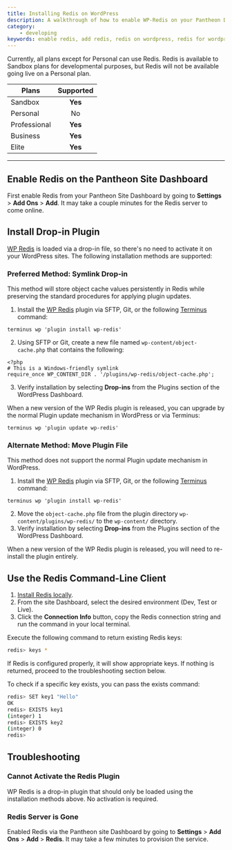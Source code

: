 ```yaml
---
title: Installing Redis on WordPress
description: A walkthrough of how to enable WP-Redis on your Pantheon Drupal or WordPress site.
category:
    - developing
keywords: enable redis, add redis, redis on wordpress, redis for wordpress, using redis on wordpress, configure redis on wordpress, configure redis
---
```

Currently, all plans except for Personal can use Redis. Redis is available to Sandbox plans for developmental purposes, but Redis will not be available going live on a Personal plan.



 | Plans        | Supported
 | ------------- |:-------------:|
 | Sandbox      | **Yes** |
 | Personal      | No      |
 | Professional | **Yes**      |
 | Business | **Yes**      |
 | Elite | **Yes**      |

---


## Enable Redis on the Pantheon Site Dashboard
First enable Redis from your Pantheon Site Dashboard by going to **Settings** > **Add Ons** > **Add**. It may take a couple minutes for the Redis server to come online.
## Install Drop-in Plugin
[WP Redis](https://wordpress.org/plugins/wp-redis/) is loaded via a drop-in file, so there's no need to activate it on your WordPress sites. The following installation methods are supported:
### Preferred Method: Symlink Drop-in
This method will store object cache values persistently in Redis while preserving the standard procedures for applying plugin updates.

1. Install the [WP Redis](https://wordpress.org/plugins/wp-redis/) plugin via SFTP, Git, or the following [Terminus](/docs/cli) command:

 ```
 terminus wp 'plugin install wp-redis'
 ```
2. Using SFTP or Git, create a new file named `wp-content/object-cache.php` that contains the following:

 ```
 <?php
 # This is a Windows-friendly symlink
 require_once WP_CONTENT_DIR . '/plugins/wp-redis/object-cache.php';
 ```
3. Verify installation by selecting **Drop-ins** from the Plugins section of the WordPress Dashboard.

When a new version of the WP Redis plugin is released, you can upgrade by the normal Plugin update mechanism in WordPress or via Terminus:

```
terminus wp 'plugin update wp-redis'
```

### Alternate Method: Move Plugin File
This method does not support the normal Plugin update mechanism in WordPress.

1. Install the [WP Redis](https://wordpress.org/plugins/wp-redis/) plugin via SFTP, Git, or the following [Terminus](/docs/cli) command:

 ```
 terminus wp 'plugin install wp-redis' 
 ```
2. Move the `object-cache.php` file from the plugin directory `wp-content/plugins/wp-redis/` to the `wp-content/` directory.
3. Verify installation by selecting **Drop-ins** from the Plugins section of the WordPress Dashboard.

When a new version of the WP Redis plugin is released, you will need to re-install the plugin entirely.

## Use the Redis Command-Line Client

1. [Install Redis locally](http://redis.io/download).
2. From the site Dashboard, select the desired environment (Dev, Test or Live).
3. Click the **Connection Info** button, copy the Redis connection string and run the command in your local terminal.

Execute the following command to return existing Redis keys:
```bash
redis> keys *
```
If Redis is configured properly, it will show appropriate keys. If nothing is returned, proceed to the troubleshooting section below.

To check if a specific key exists, you can pass the exists command:
```bash
redis> SET key1 "Hello"
OK
redis> EXISTS key1
(integer) 1
redis> EXISTS key2
(integer) 0
redis>
```
## Troubleshooting

### Cannot Activate the Redis Plugin
WP Redis is a drop-in plugin that should only be loaded using the installation methods above. No activation is required.

### Redis Server is Gone
Enabled Redis via the Pantheon site Dashboard by going to **Settings** > **Add Ons** > **Add** > **Redis**. It may take a few minutes to provision the service.
